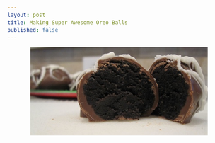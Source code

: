 ```yaml
--- 
layout: post
title: Making Super Awesome Oreo Balls      
published: false 
---        
```

<div align="center">
<a href="/images/oreo-balls/anatomy.JPG">
    <img src="/images/oreo-balls/anatomy-header.JPG" title="Anatomy of a Super Awesome Oreo Ball" width="401" />  
</a>
</div>